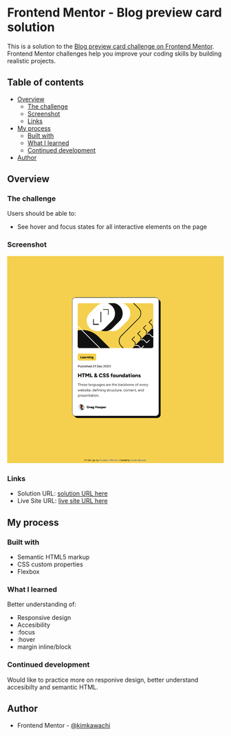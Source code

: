 # Frontend Mentor - Blog preview card solution

This is a solution to the [Blog preview card challenge on Frontend Mentor](https://www.frontendmentor.io/challenges/blog-preview-card-ckPaj01IcS). Frontend Mentor challenges help you improve your coding skills by building realistic projects. 

## Table of contents

- [Overview](#overview)
  - [The challenge](#the-challenge)
  - [Screenshot](#screenshot)
  - [Links](#links)
- [My process](#my-process)
  - [Built with](#built-with)
  - [What I learned](#what-i-learned)
  - [Continued development](#continued-development)
- [Author](#author)



## Overview

### The challenge

Users should be able to:

- See hover and focus states for all interactive elements on the page

### Screenshot

![](./assets/images/Screenshot-Blog-preview-card.png)


### Links

- Solution URL: [solution URL here]([https://github.com/kimkawachi/blog-preview-project](https://github.com/kimkawachi/qr-code-component-main))
- Live Site URL: [live site URL here]([https://your-live-site-url.com](https://kimkawachi.github.io/blog-preview-card/))

## My process

### Built with

- Semantic HTML5 markup
- CSS custom properties
- Flexbox

### What I learned

Better understanding of:
- Responsive design
- Accesibility
- :focus
- :hover
- margin inline/block

### Continued development

Would like to practice more on responive design, better understand accesibilty and semantic HTML.


## Author

- Frontend Mentor - [@kimkawachi](https://www.frontendmentor.io/profile/kimkawachi)


